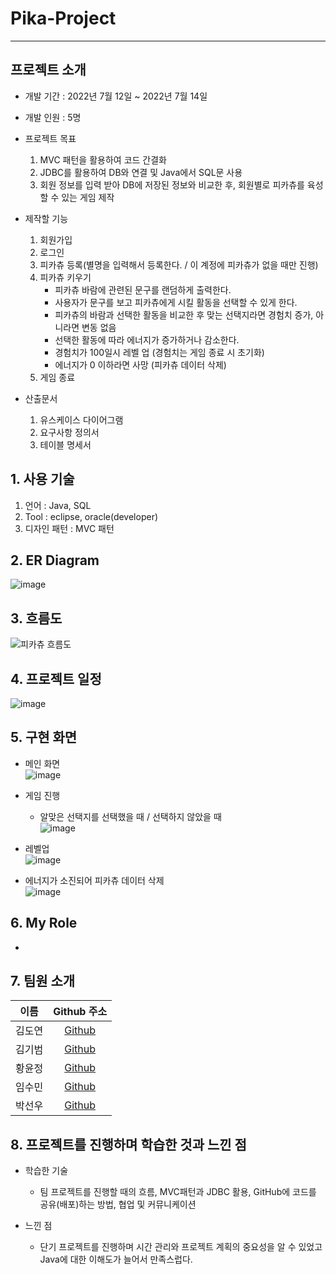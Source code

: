 # Pika-Project
---

## 프로젝트 소개

- 개발 기간 : 2022년 7월 12일 ~ 2022년 7월 14일
- 개발 인원 : 5명

- 프로젝트 목표
  1) MVC 패턴을 활용하여 코드 간결화
  2) JDBC를 활용하여 DB와 연결 및 Java에서 SQL문 사용
  3) 회원 정보를 입력 받아 DB에 저장된 정보와 비교한 후, 회원별로 피카츄를 육성할 수 있는 게임 제작
- 제작할 기능
  1) 회원가입
  2) 로그인
  3) 피카츄 등록(별명을 입력해서 등록한다. / 이 계정에 피카츄가 없을 때만 진행)
  4) 피카츄 키우기
     - 피카츄 바람에 관련된 문구를 랜덤하게 출력한다.
     - 사용자가 문구를 보고 피카츄에게 시킬 활동을 선택할 수 있게 한다.
     - 피카츄의 바람과 선택한 활동을 비교한 후 맞는 선택지라면 경험치 증가, 아니라면 변동 없음
     - 선택한 활동에 따라 에너지가 증가하거나 감소한다.
     - 경험치가 100일시 레벨 업 (경험치는 게임 종료 시 초기화)
     - 에너지가 0 이하라면 사망 (피카츄 데이터 삭제)
  6) 게임 종료

- 산출문서
  1) 유스케이스 다이어그램
  2) 요구사항 정의서
  3) 테이블 명세서

## 1. 사용 기술

1. 언어 : Java, SQL
2. Tool : eclipse, oracle(developer)
3. 디자인 패턴 : MVC 패턴

## 2. ER Diagram
![image](https://user-images.githubusercontent.com/89984853/198168171-b97a8eba-d5d9-425f-9793-fe0d947ded3a.png)

## 3. 흐름도
![피카츄 흐름도](https://user-images.githubusercontent.com/89984853/198162917-6048c184-87c4-4f73-a043-7d42bed83044.png)

## 4. 프로젝트 일정
![image](https://user-images.githubusercontent.com/89984853/198159660-eb619671-2ebc-46ac-8793-08e976351eb4.png)

## 5. 구현 화면
- 메인 화면   
![image](https://user-images.githubusercontent.com/89984853/198171786-f0b34394-9a53-4f71-b46e-511a54afd276.png)

- 게임 진행
  - 알맞은 선택지를 선택했을 때 / 선택하지 않았을 때   
![image](https://user-images.githubusercontent.com/89984853/198171832-a33e075a-3ed9-4605-b6df-e2626adf969c.png)

- 레벨업   
![image](https://user-images.githubusercontent.com/89984853/198172054-8dc050d7-de01-4ad1-b746-c1fbd7a2952f.png)

- 에너지가 소진되어 피카츄 데이터 삭제   
![image](https://user-images.githubusercontent.com/89984853/198172174-96172ad8-2e8e-40af-bca3-0eed87a22a24.png)


## 6. My Role

- 

## 7. 팀원 소개

|  이름  |                Github 주소                 |
| :----: | :---------------------------------------: |
| 김도연 |  [Github](https://github.com/kdn00)     |
| 김기범 |  [Github](https://github.com/colaage23)   |
| 황윤정 |  [Github](https://github.com/jjenniyun)  |
| 임수민 |  [Github](https://github.com/wjdrmstnals)  |
| 박선우 |  [Github](https://github.com/Jjomyi) |

## 8. 프로젝트를 진행하며 학습한 것과 느낀 점

- 학습한 기술
  - 팀 프로젝트를 진행할 때의 흐름, MVC패턴과 JDBC 활용, GitHub에 코드를 공유(배포)하는 방법, 협업 및 커뮤니케이션

- 느낀 점
  - 단기 프로젝트를 진행하며 시간 관리와 프로젝트 계획의 중요성을 알 수 있었고 Java에 대한 이해도가 늘어서 만족스럽다.
